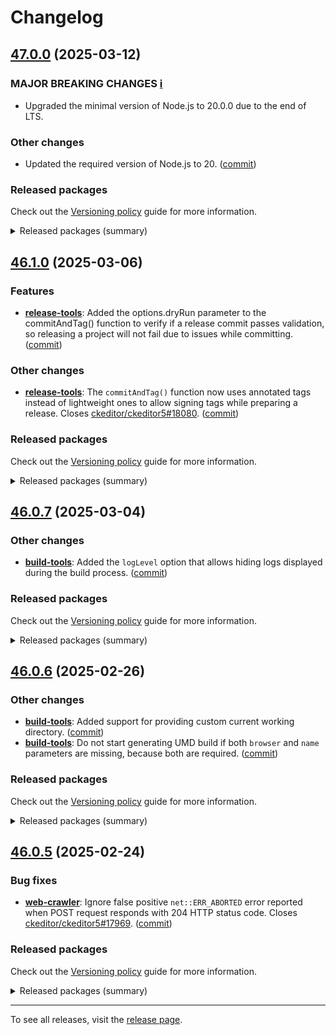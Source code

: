 Changelog
=========

## [47.0.0](https://github.com/ckeditor/ckeditor5-dev/compare/v46.1.0...v47.0.0) (2025-03-12)

### MAJOR BREAKING CHANGES [ℹ️](https://ckeditor.com/docs/ckeditor5/latest/framework/guides/support/versioning-policy.html#major-and-minor-breaking-changes)

* Upgraded the minimal version of Node.js to 20.0.0 due to the end of LTS.

### Other changes

* Updated the required version of Node.js to 20. ([commit](https://github.com/ckeditor/ckeditor5-dev/commit/440b2bbedeb255c640fefa9497c1a78fc204506d))

### Released packages

Check out the [Versioning policy](https://ckeditor.com/docs/ckeditor5/latest/framework/guides/support/versioning-policy.html) guide for more information.

<details>
<summary>Released packages (summary)</summary>

Other releases:

* [@ckeditor/ckeditor5-dev-build-tools](https://www.npmjs.com/package/@ckeditor/ckeditor5-dev-build-tools/v/47.0.0): v46.1.0 => v47.0.0
* [@ckeditor/ckeditor5-dev-bump-year](https://www.npmjs.com/package/@ckeditor/ckeditor5-dev-bump-year/v/47.0.0): v46.1.0 => v47.0.0
* [@ckeditor/ckeditor5-dev-ci](https://www.npmjs.com/package/@ckeditor/ckeditor5-dev-ci/v/47.0.0): v46.1.0 => v47.0.0
* [@ckeditor/ckeditor5-dev-dependency-checker](https://www.npmjs.com/package/@ckeditor/ckeditor5-dev-dependency-checker/v/47.0.0): v46.1.0 => v47.0.0
* [@ckeditor/ckeditor5-dev-docs](https://www.npmjs.com/package/@ckeditor/ckeditor5-dev-docs/v/47.0.0): v46.1.0 => v47.0.0
* [@ckeditor/ckeditor5-dev-release-tools](https://www.npmjs.com/package/@ckeditor/ckeditor5-dev-release-tools/v/47.0.0): v46.1.0 => v47.0.0
* [@ckeditor/ckeditor5-dev-stale-bot](https://www.npmjs.com/package/@ckeditor/ckeditor5-dev-stale-bot/v/47.0.0): v46.1.0 => v47.0.0
* [@ckeditor/ckeditor5-dev-tests](https://www.npmjs.com/package/@ckeditor/ckeditor5-dev-tests/v/47.0.0): v46.1.0 => v47.0.0
* [@ckeditor/ckeditor5-dev-translations](https://www.npmjs.com/package/@ckeditor/ckeditor5-dev-translations/v/47.0.0): v46.1.0 => v47.0.0
* [@ckeditor/ckeditor5-dev-utils](https://www.npmjs.com/package/@ckeditor/ckeditor5-dev-utils/v/47.0.0): v46.1.0 => v47.0.0
* [@ckeditor/ckeditor5-dev-web-crawler](https://www.npmjs.com/package/@ckeditor/ckeditor5-dev-web-crawler/v/47.0.0): v46.1.0 => v47.0.0
* [@ckeditor/typedoc-plugins](https://www.npmjs.com/package/@ckeditor/typedoc-plugins/v/47.0.0): v46.1.0 => v47.0.0
</details>


## [46.1.0](https://github.com/ckeditor/ckeditor5-dev/compare/v46.0.7...v46.1.0) (2025-03-06)

### Features

* **[release-tools](https://www.npmjs.com/package/@ckeditor/ckeditor5-dev-release-tools)**: Added the options.dryRun parameter to the commitAndTag() function to verify if a release commit passes validation, so releasing a project will not fail due to issues while committing. ([commit](https://github.com/ckeditor/ckeditor5-dev/commit/0e4779d403fbf22dd6f8a3f2a1de5d1b2183db81))

### Other changes

* **[release-tools](https://www.npmjs.com/package/@ckeditor/ckeditor5-dev-release-tools)**: The `commitAndTag()` function now uses annotated tags instead of lightweight ones to allow signing tags while preparing a release. Closes [ckeditor/ckeditor5#18080](https://github.com/ckeditor/ckeditor5/issues/18080). ([commit](https://github.com/ckeditor/ckeditor5-dev/commit/ecbcfd3a6767b1251400e67659ae326fa44b868a))

### Released packages

Check out the [Versioning policy](https://ckeditor.com/docs/ckeditor5/latest/framework/guides/support/versioning-policy.html) guide for more information.

<details>
<summary>Released packages (summary)</summary>

Releases containing new features:

* [@ckeditor/ckeditor5-dev-release-tools](https://www.npmjs.com/package/@ckeditor/ckeditor5-dev-release-tools/v/46.1.0): v46.0.7 => v46.1.0

Other releases:

* [@ckeditor/ckeditor5-dev-build-tools](https://www.npmjs.com/package/@ckeditor/ckeditor5-dev-build-tools/v/46.1.0): v46.0.7 => v46.1.0
* [@ckeditor/ckeditor5-dev-bump-year](https://www.npmjs.com/package/@ckeditor/ckeditor5-dev-bump-year/v/46.1.0): v46.0.7 => v46.1.0
* [@ckeditor/ckeditor5-dev-ci](https://www.npmjs.com/package/@ckeditor/ckeditor5-dev-ci/v/46.1.0): v46.0.7 => v46.1.0
* [@ckeditor/ckeditor5-dev-dependency-checker](https://www.npmjs.com/package/@ckeditor/ckeditor5-dev-dependency-checker/v/46.1.0): v46.0.7 => v46.1.0
* [@ckeditor/ckeditor5-dev-docs](https://www.npmjs.com/package/@ckeditor/ckeditor5-dev-docs/v/46.1.0): v46.0.7 => v46.1.0
* [@ckeditor/ckeditor5-dev-stale-bot](https://www.npmjs.com/package/@ckeditor/ckeditor5-dev-stale-bot/v/46.1.0): v46.0.7 => v46.1.0
* [@ckeditor/ckeditor5-dev-tests](https://www.npmjs.com/package/@ckeditor/ckeditor5-dev-tests/v/46.1.0): v46.0.7 => v46.1.0
* [@ckeditor/ckeditor5-dev-translations](https://www.npmjs.com/package/@ckeditor/ckeditor5-dev-translations/v/46.1.0): v46.0.7 => v46.1.0
* [@ckeditor/ckeditor5-dev-utils](https://www.npmjs.com/package/@ckeditor/ckeditor5-dev-utils/v/46.1.0): v46.0.7 => v46.1.0
* [@ckeditor/ckeditor5-dev-web-crawler](https://www.npmjs.com/package/@ckeditor/ckeditor5-dev-web-crawler/v/46.1.0): v46.0.7 => v46.1.0
* [@ckeditor/typedoc-plugins](https://www.npmjs.com/package/@ckeditor/typedoc-plugins/v/46.1.0): v46.0.7 => v46.1.0
</details>


## [46.0.7](https://github.com/ckeditor/ckeditor5-dev/compare/v46.0.6...v46.0.7) (2025-03-04)

### Other changes

* **[build-tools](https://www.npmjs.com/package/@ckeditor/ckeditor5-dev-build-tools)**: Added the `logLevel` option that allows hiding logs displayed during the build process. ([commit](https://github.com/ckeditor/ckeditor5-dev/commit/e926a5c785c6445fc218a80903580376eb9e13ec))

### Released packages

Check out the [Versioning policy](https://ckeditor.com/docs/ckeditor5/latest/framework/guides/support/versioning-policy.html) guide for more information.

<details>
<summary>Released packages (summary)</summary>

Other releases:

* [@ckeditor/ckeditor5-dev-build-tools](https://www.npmjs.com/package/@ckeditor/ckeditor5-dev-build-tools/v/46.0.7): v46.0.6 => v46.0.7
* [@ckeditor/ckeditor5-dev-bump-year](https://www.npmjs.com/package/@ckeditor/ckeditor5-dev-bump-year/v/46.0.7): v46.0.6 => v46.0.7
* [@ckeditor/ckeditor5-dev-ci](https://www.npmjs.com/package/@ckeditor/ckeditor5-dev-ci/v/46.0.7): v46.0.6 => v46.0.7
* [@ckeditor/ckeditor5-dev-dependency-checker](https://www.npmjs.com/package/@ckeditor/ckeditor5-dev-dependency-checker/v/46.0.7): v46.0.6 => v46.0.7
* [@ckeditor/ckeditor5-dev-docs](https://www.npmjs.com/package/@ckeditor/ckeditor5-dev-docs/v/46.0.7): v46.0.6 => v46.0.7
* [@ckeditor/ckeditor5-dev-release-tools](https://www.npmjs.com/package/@ckeditor/ckeditor5-dev-release-tools/v/46.0.7): v46.0.6 => v46.0.7
* [@ckeditor/ckeditor5-dev-stale-bot](https://www.npmjs.com/package/@ckeditor/ckeditor5-dev-stale-bot/v/46.0.7): v46.0.6 => v46.0.7
* [@ckeditor/ckeditor5-dev-tests](https://www.npmjs.com/package/@ckeditor/ckeditor5-dev-tests/v/46.0.7): v46.0.6 => v46.0.7
* [@ckeditor/ckeditor5-dev-translations](https://www.npmjs.com/package/@ckeditor/ckeditor5-dev-translations/v/46.0.7): v46.0.6 => v46.0.7
* [@ckeditor/ckeditor5-dev-utils](https://www.npmjs.com/package/@ckeditor/ckeditor5-dev-utils/v/46.0.7): v46.0.6 => v46.0.7
* [@ckeditor/ckeditor5-dev-web-crawler](https://www.npmjs.com/package/@ckeditor/ckeditor5-dev-web-crawler/v/46.0.7): v46.0.6 => v46.0.7
* [@ckeditor/typedoc-plugins](https://www.npmjs.com/package/@ckeditor/typedoc-plugins/v/46.0.7): v46.0.6 => v46.0.7
</details>


## [46.0.6](https://github.com/ckeditor/ckeditor5-dev/compare/v46.0.5...v46.0.6) (2025-02-26)

### Other changes

* **[build-tools](https://www.npmjs.com/package/@ckeditor/ckeditor5-dev-build-tools)**: Added support for providing custom current working directory. ([commit](https://github.com/ckeditor/ckeditor5-dev/commit/65a3b40142ede24c581dcd4fa3e65706de35ad33))
* **[build-tools](https://www.npmjs.com/package/@ckeditor/ckeditor5-dev-build-tools)**: Do not start generating UMD build if both `browser` and `name` parameters are missing, because both are required. ([commit](https://github.com/ckeditor/ckeditor5-dev/commit/65a3b40142ede24c581dcd4fa3e65706de35ad33))

### Released packages

Check out the [Versioning policy](https://ckeditor.com/docs/ckeditor5/latest/framework/guides/support/versioning-policy.html) guide for more information.

<details>
<summary>Released packages (summary)</summary>

Other releases:

* [@ckeditor/ckeditor5-dev-build-tools](https://www.npmjs.com/package/@ckeditor/ckeditor5-dev-build-tools/v/46.0.6): v46.0.5 => v46.0.6
* [@ckeditor/ckeditor5-dev-bump-year](https://www.npmjs.com/package/@ckeditor/ckeditor5-dev-bump-year/v/46.0.6): v46.0.5 => v46.0.6
* [@ckeditor/ckeditor5-dev-ci](https://www.npmjs.com/package/@ckeditor/ckeditor5-dev-ci/v/46.0.6): v46.0.5 => v46.0.6
* [@ckeditor/ckeditor5-dev-dependency-checker](https://www.npmjs.com/package/@ckeditor/ckeditor5-dev-dependency-checker/v/46.0.6): v46.0.5 => v46.0.6
* [@ckeditor/ckeditor5-dev-docs](https://www.npmjs.com/package/@ckeditor/ckeditor5-dev-docs/v/46.0.6): v46.0.5 => v46.0.6
* [@ckeditor/ckeditor5-dev-release-tools](https://www.npmjs.com/package/@ckeditor/ckeditor5-dev-release-tools/v/46.0.6): v46.0.5 => v46.0.6
* [@ckeditor/ckeditor5-dev-stale-bot](https://www.npmjs.com/package/@ckeditor/ckeditor5-dev-stale-bot/v/46.0.6): v46.0.5 => v46.0.6
* [@ckeditor/ckeditor5-dev-tests](https://www.npmjs.com/package/@ckeditor/ckeditor5-dev-tests/v/46.0.6): v46.0.5 => v46.0.6
* [@ckeditor/ckeditor5-dev-translations](https://www.npmjs.com/package/@ckeditor/ckeditor5-dev-translations/v/46.0.6): v46.0.5 => v46.0.6
* [@ckeditor/ckeditor5-dev-utils](https://www.npmjs.com/package/@ckeditor/ckeditor5-dev-utils/v/46.0.6): v46.0.5 => v46.0.6
* [@ckeditor/ckeditor5-dev-web-crawler](https://www.npmjs.com/package/@ckeditor/ckeditor5-dev-web-crawler/v/46.0.6): v46.0.5 => v46.0.6
* [@ckeditor/typedoc-plugins](https://www.npmjs.com/package/@ckeditor/typedoc-plugins/v/46.0.6): v46.0.5 => v46.0.6
</details>


## [46.0.5](https://github.com/ckeditor/ckeditor5-dev/compare/v46.0.4...v46.0.5) (2025-02-24)

### Bug fixes

* **[web-crawler](https://www.npmjs.com/package/@ckeditor/ckeditor5-dev-web-crawler)**: Ignore false positive `net::ERR_ABORTED` error reported when POST request responds with 204 HTTP status code. Closes [ckeditor/ckeditor5#17969](https://github.com/ckeditor/ckeditor5/issues/17969). ([commit](https://github.com/ckeditor/ckeditor5-dev/commit/a805689307a87e8175997fcd79ef15e389f6217d))

### Released packages

Check out the [Versioning policy](https://ckeditor.com/docs/ckeditor5/latest/framework/guides/support/versioning-policy.html) guide for more information.

<details>
<summary>Released packages (summary)</summary>

Other releases:

* [@ckeditor/ckeditor5-dev-build-tools](https://www.npmjs.com/package/@ckeditor/ckeditor5-dev-build-tools/v/46.0.5): v46.0.4 => v46.0.5
* [@ckeditor/ckeditor5-dev-bump-year](https://www.npmjs.com/package/@ckeditor/ckeditor5-dev-bump-year/v/46.0.5): v46.0.4 => v46.0.5
* [@ckeditor/ckeditor5-dev-ci](https://www.npmjs.com/package/@ckeditor/ckeditor5-dev-ci/v/46.0.5): v46.0.4 => v46.0.5
* [@ckeditor/ckeditor5-dev-dependency-checker](https://www.npmjs.com/package/@ckeditor/ckeditor5-dev-dependency-checker/v/46.0.5): v46.0.4 => v46.0.5
* [@ckeditor/ckeditor5-dev-docs](https://www.npmjs.com/package/@ckeditor/ckeditor5-dev-docs/v/46.0.5): v46.0.4 => v46.0.5
* [@ckeditor/ckeditor5-dev-release-tools](https://www.npmjs.com/package/@ckeditor/ckeditor5-dev-release-tools/v/46.0.5): v46.0.4 => v46.0.5
* [@ckeditor/ckeditor5-dev-stale-bot](https://www.npmjs.com/package/@ckeditor/ckeditor5-dev-stale-bot/v/46.0.5): v46.0.4 => v46.0.5
* [@ckeditor/ckeditor5-dev-tests](https://www.npmjs.com/package/@ckeditor/ckeditor5-dev-tests/v/46.0.5): v46.0.4 => v46.0.5
* [@ckeditor/ckeditor5-dev-translations](https://www.npmjs.com/package/@ckeditor/ckeditor5-dev-translations/v/46.0.5): v46.0.4 => v46.0.5
* [@ckeditor/ckeditor5-dev-utils](https://www.npmjs.com/package/@ckeditor/ckeditor5-dev-utils/v/46.0.5): v46.0.4 => v46.0.5
* [@ckeditor/ckeditor5-dev-web-crawler](https://www.npmjs.com/package/@ckeditor/ckeditor5-dev-web-crawler/v/46.0.5): v46.0.4 => v46.0.5
* [@ckeditor/typedoc-plugins](https://www.npmjs.com/package/@ckeditor/typedoc-plugins/v/46.0.5): v46.0.4 => v46.0.5
</details>

---

To see all releases, visit the [release page](https://github.com/ckeditor/ckeditor5-dev/releases).

